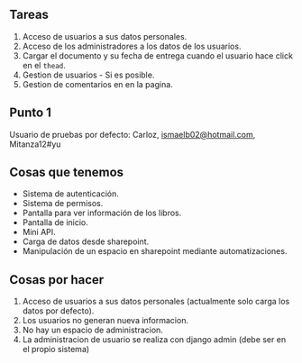 ## Tareas

1) Acceso de usuarios a sus datos personales.
2) Acceso de los administradores a los datos de los usuarios.
3) Cargar el documento y su fecha de entrega cuando el usuario hace click  en el `thead`.
4) Gestion de usuarios - Si es posible.
5) Gestion de comentarios en en la pagina.

## Punto 1

Usuario de pruebas por defecto: Carloz, ismaelb02@hotmail.com, Mitanza12#yu

## Cosas que tenemos
- Sistema de autenticación. 
- Sistema de permisos.
- Pantalla para ver información de los libros.
- Pantalla de inicio.
- Mini API.
- Carga de datos desde sharepoint.
- Manipulación de un espacio en sharepoint mediante automatizaciones.

## Cosas por hacer
1) Acceso de usuarios a sus datos personales (actualmente solo carga los datos por defecto).
2) Los usuarios no generan nueva informacion.
3) No hay un espacio de administracion.
4) La administracion de usuario se realiza con django admin (debe ser en el propio sistema)